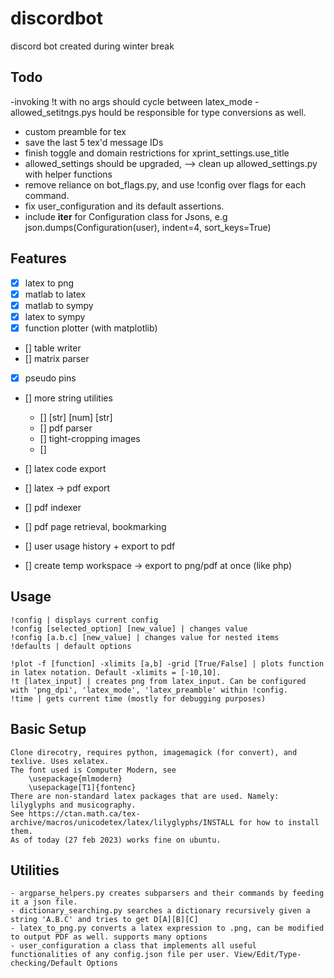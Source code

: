 # discordbot 
discord bot created during winter break

## Todo
-invoking !t with no args should cycle between latex_mode 
-allowed_setitngs.pys hould be responsible for type conversions as well.
- custom preamble for tex
- save the last 5 tex'd message IDs
- finish toggle and domain restrictions for xprint_settings.use_title
- allowed_settings should be upgraded, --> clean up allowed_settings.py with helper functions
- remove reliance on bot_flags.py, and use !config over flags for each command.
- fix user_configuration and its default assertions.
- include __iter__ for Configuration class for Jsons, e.g json.dumps(Configuration(user), indent=4, sort_keys=True)

## Features
- [x] latex to png
- [x] matlab to latex
- [x] matlab to sympy
- [x] latex to sympy
- [x] function plotter (with matplotlib)

- [] table writer
- [] matrix parser

- [x] pseudo pins
- [] more string utilities
    - [] [str] [num] [str]
    - [] pdf parser
    - [] tight-cropping images
    - []

- [] latex code export
- [] latex -> pdf export
- [] pdf indexer
- [] pdf page retrieval, bookmarking
- [] user usage history + export to pdf
- [] create temp workspace -> export to png/pdf at once (like php)

## Usage
    !config | displays current config
    !config [selected_option] [new_value] | changes value
    !config [a.b.c] [new_value] | changes value for nested items
    !defaults | default options
    
    !plot -f [function] -xlimits [a,b] -grid [True/False] | plots function in latex notation. Default -xlimits = [-10,10].
    !t [latex_input] | creates png from latex_input. Can be configured with 'png_dpi', 'latex_mode', 'latex_preamble' within !config. 
    !time | gets current time (mostly for debugging purposes)
    
    
 ## Basic Setup
    Clone direcotry, requires python, imagemagick (for convert), and texlive. Uses xelatex.
    The font used is Computer Modern, see
        \usepackage{mlmodern}
        \usepackage[T1]{fontenc}
    There are non-standard latex packages that are used. Namely: lilyglyphs and musicography.
    See https://ctan.math.ca/tex-archive/macros/unicodetex/latex/lilyglyphs/INSTALL for how to install them.
    As of today (27 feb 2023) works fine on ubuntu.
    

## Utilities
    - argparse_helpers.py creates subparsers and their commands by feeding it a json file.
    - dictionary_searching.py searches a dictionary recursively given a string 'A.B.C' and tries to get D[A][B][C]
    - latex_to_png.py converts a latex expression to .png, can be modified to output PDF as well. supports many options
    - user_configuration a class that implements all useful functionalities of any config.json file per user. View/Edit/Type-checking/Default Options
